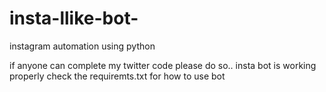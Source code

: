 # insta-llike-bot-
instagram automation using python

if anyone can complete my twitter code please do so..
insta bot is working properly 
check the requiremts.txt for how to use bot
